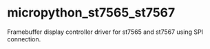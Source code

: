 # micropython_st7565_st7567
Framebuffer display controller driver for st7565 and st7567 using SPI connection.

